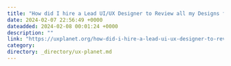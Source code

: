 ```yaml
---
title: "How did I hire a Lead UI/UX Designer to Review all my Designs for Free?"
date: 2024-02-07 22:56:49 +0000
dateadded: 2024-02-08 00:01:24 +0000
description: ""
link: "https://uxplanet.org/how-did-i-hire-a-lead-ui-ux-designer-to-review-all-my-designs-for-free-ff54cbda3cdf?source=rss----819cc2aaeee0---4"
category:
directory: _directory/ux-planet.md
---
```


